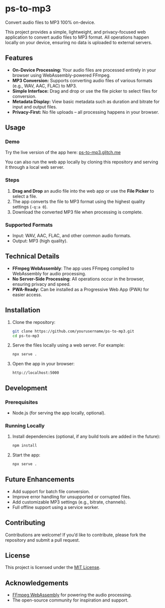 # ps-to-mp3

Convert audio files to MP3 100% on-device.

This project provides a simple, lightweight, and privacy-focused web application to convert audio files to MP3 format. All operations happen locally on your device, ensuring no data is uploaded to external servers.

## Features

- **On-Device Processing:** Your audio files are processed entirely in your browser using WebAssembly-powered FFmpeg.
- **MP3 Conversion:** Supports converting audio files of various formats (e.g., WAV, AAC, FLAC) to MP3.
- **Simple Interface:** Drag and drop or use the file picker to select files for conversion.
- **Metadata Display:** View basic metadata such as duration and bitrate for input and output files.
- **Privacy-First:** No file uploads – all processing happens in your browser.

## Usage

### Demo

Try the live version of the app here: [ps-to-mp3.glitch.me](https://ps-to-mp3.glitch.me/)

You can also run the web app locally by cloning this repository and serving it through a local web server.

### Steps

1. **Drag and Drop** an audio file into the web app or use the **File Picker** to select a file.
2. The app converts the file to MP3 format using the highest quality settings (`-q:a 0`).
3. Download the converted MP3 file when processing is complete.

### Supported Formats

- Input: WAV, AAC, FLAC, and other common audio formats.
- Output: MP3 (high quality).

## Technical Details

- **FFmpeg WebAssembly**: The app uses FFmpeg compiled to WebAssembly for audio processing.
- **No Server-Side Processing**: All operations occur in the browser, ensuring privacy and speed.
- **PWA-Ready**: Can be installed as a Progressive Web App (PWA) for easier access.

## Installation

1. Clone the repository:
   ```bash
   git clone https://github.com/yourusername/ps-to-mp3.git
   cd ps-to-mp3
   ```
2. Serve the files locally using a web server. For example:
   ```bash
   npx serve .
   ```
3. Open the app in your browser:
   ```
   http://localhost:5000
   ```

## Development

### Prerequisites

- Node.js (for serving the app locally, optional).

### Running Locally

1. Install dependencies (optional, if any build tools are added in the future):
   ```bash
   npm install
   ```
2. Start the app:
   ```bash
   npx serve .
   ```

## Future Enhancements

- Add support for batch file conversion.
- Improve error handling for unsupported or corrupted files.
- Add customizable MP3 settings (e.g., bitrate, channels).
- Full offline support using a service worker.

## Contributing

Contributions are welcome! If you’d like to contribute, please fork the repository and submit a pull request.

## License

This project is licensed under the [MIT License](LICENSE).

## Acknowledgements

- [FFmpeg WebAssembly](https://github.com/ffmpegwasm) for powering the audio processing.
- The open-source community for inspiration and support.
